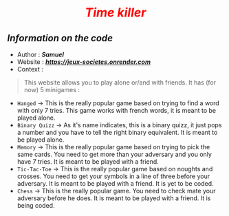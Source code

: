 # <div align="center" style='color:red'> ___Time killer___ </div>

## ___Information on the code___

- Author : ___Samuel___
- Website : ___https://jeux-societes.onrender.com___
- Context : 

>This website allows you to play alone or/and with friends. It has (for now) 5 minigames :
- `Hanged` -> This is the really popular game based on trying to find a word with only 7 tries. This game works with french words, it is meant to be played alone.
- `Binary Quizz` -> As it's name indicates, this is a binary quizz, it just pops a number and you have to tell the right binary equivalent. It is meant to be played alone.
- `Memory` -> This is the really popular game based on trying to pick the same cards. You need to get more than your adversary and you only have 7 tries. It is meant to be played with a friend.
- `Tic-Tac-Toe` -> This is the really popular game based on noughts and crosses. You need to get your symbols in a line of three before your adversary. It is meant to be played with a friend. It is yet to be coded.
- `Chess` -> This is the really popular game. You need to check mate your adversary before he does. It is meant to be played with a friend. It is being coded.


